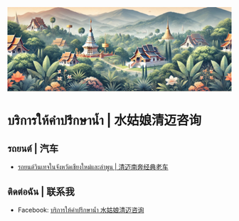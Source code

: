 ![](https://github.com/nam-cm/nam-cm/blob/main/banner.jpg)

# บริการให้คำปรึกษาน้ำ | 水姑娘清迈咨询﻿

## รถยนต์ | 汽车

- [รถยนต์วินเทจในจังหวัดเชียงใหม่และลำพูน | 清迈南奔经典老车](https://github.com/nam-cm/nam-cm/blob/main/cars/vintage-cars.md)

## ติดต่อฉัน | 联系我

- Facebook: [บริการให้คำปรึกษาน้ำ 水姑娘清迈咨询](https://www.facebook.com/profile.php?id=61571315976215)

